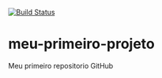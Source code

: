 [![Build Status](https://travis-ci.org/alexandremcp/meu-primeiro-projeto.svg?branch=master)](https://travis-ci.org/alexandremcp/meu-primeiro-projeto)
# meu-primeiro-projeto
Meu primeiro repositorio GitHub

